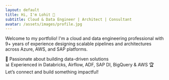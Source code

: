 ```yaml
---
layout: default
title: Hi, I'm Lohit 👋
subtitle: Cloud & Data Engineer | Architect | Consultant
avatar: /assets/images/profile.jpg
---
```


Welcome to my portfolio! I'm a cloud and data engineering professional with 9+ years of experience designing scalable pipelines and architectures across Azure, AWS, and SAP platforms.

🚀 Passionate about building data-driven solutions  
📊 Experienced in Databricks, Airflow, ADF, SAP DI, BigQuery & AWS
🏆 Let’s connect and build something impactful!
